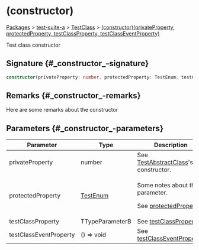 # (constructor)

[Packages](/) > [test-suite-a](/test-suite-a/) > [TestClass](/test-suite-a/testclass-class/) > [(constructor)(privateProperty, protectedProperty, testClassProperty, testClassEventProperty)](/test-suite-a/testclass-class/_constructor_-constructor)

Test class constructor

## Signature {#\_constructor\_-signature}

```typescript
constructor(privateProperty: number, protectedProperty: TestEnum, testClassProperty: TTypeParameterB, testClassEventProperty: () => void);
```

## Remarks {#\_constructor\_-remarks}

Here are some remarks about the constructor

## Parameters {#\_constructor\_-parameters}

| Parameter | Type | Description |
| --- | --- | --- |
| privateProperty | number | See [TestAbstractClass](/test-suite-a/testabstractclass-class/)'s constructor. |
| protectedProperty | [TestEnum](/test-suite-a/testenum-enum/) | <p>Some notes about the parameter.</p><p>See <a href="/test-suite-a/testabstractclass-class/protectedproperty-property">protectedProperty</a>.</p> |
| testClassProperty | TTypeParameterB | See [testClassProperty](/test-suite-a/testclass-class/testclassproperty-property). |
| testClassEventProperty | () => void | See [testClassEventProperty](/test-suite-a/testclass-class/testclasseventproperty-property). |
